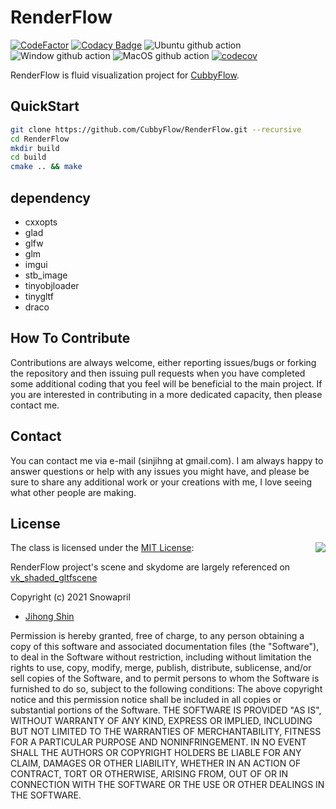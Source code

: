 # RenderFlow

[![CodeFactor](https://www.codefactor.io/repository/github/snowapril/RenderFlow/badge)](https://www.codefactor.io/repository/github/snowapril/RenderFlow)
[![Codacy Badge](https://app.codacy.com/project/badge/Grade/82c7218998df4b4eb236ad21ae96c1fe)](https://www.codacy.com/gh/Snowapril/RenderFlow/dashboard?utm_source=github.com&amp;utm_medium=referral&amp;utm_content=Snowapril/RenderFlow&amp;utm_campaign=Badge_Grade)
![Ubuntu github action](https://github.com/CubbyFlow/RenderFlow/actions/workflows/ubuntu.yml/badge.svg?branch=main)
![Window github action](https://github.com/CubbyFlow/RenderFlow/actions/workflows/window.yml/badge.svg?branch=main)
![MacOS github action](https://github.com/CubbyFlow/RenderFlow/actions/workflows/macos.yml/badge.svg?branch=main)
[![codecov](https://codecov.io/gh/CubbyFlow/RenderFlow/branch/main/graph/badge.svg?token=DEXQCY7L76)](https://codecov.io/gh/CubbyFlow/RenderFlow)

RenderFlow is fluid visualization project for [CubbyFlow](https://github.com/utilforever/cubbyflow). 

## QuickStart
```bash
git clone https://github.com/CubbyFlow/RenderFlow.git --recursive
cd RenderFlow
mkdir build
cd build
cmake .. && make
```

## dependency
*   cxxopts
*   glad
*   glfw
*   glm
*   imgui
*   stb_image
*   tinyobjloader
*   tinygltf
*   draco

## How To Contribute

Contributions are always welcome, either reporting issues/bugs or forking the repository and then issuing pull requests when you have completed some additional coding that you feel will be beneficial to the main project. If you are interested in contributing in a more dedicated capacity, then please contact me.

## Contact

You can contact me via e-mail (sinjihng at gmail.com). I am always happy to answer questions or help with any issues you might have, and please be sure to share any additional work or your creations with me, I love seeing what other people are making.

## License
<img align="right" src="http://opensource.org/trademarks/opensource/OSI-Approved-License-100x137.png">

The class is licensed under the [MIT License](http://opensource.org/licenses/MIT):

RenderFlow project's scene and skydome are largely referenced on [vk_shaded_gltfscene](https://github.com/nvpro-samples/vk_shaded_gltfscene)

Copyright (c) 2021 Snowapril
*   [Jihong Shin](https://github.com/Snowapril)

Permission is hereby granted, free of charge, to any person obtaining a copy of this software and associated documentation files (the "Software"), to deal in the Software without restriction, including without limitation the rights to use, copy, modify, merge, publish, distribute, sublicense, and/or sell copies of the Software, and to permit persons to whom the Software is furnished to do so, subject to the following conditions:
The above copyright notice and this permission notice shall be included in all copies or substantial portions of the Software.
THE SOFTWARE IS PROVIDED "AS IS", WITHOUT WARRANTY OF ANY KIND, EXPRESS OR IMPLIED, INCLUDING BUT NOT LIMITED TO THE WARRANTIES OF MERCHANTABILITY, FITNESS FOR A PARTICULAR PURPOSE AND NONINFRINGEMENT. IN NO EVENT SHALL THE AUTHORS OR COPYRIGHT HOLDERS BE LIABLE FOR ANY CLAIM, DAMAGES OR OTHER LIABILITY, WHETHER IN AN ACTION OF CONTRACT, TORT OR OTHERWISE, ARISING FROM, OUT OF OR IN CONNECTION WITH THE SOFTWARE OR THE USE OR OTHER DEALINGS IN THE SOFTWARE.